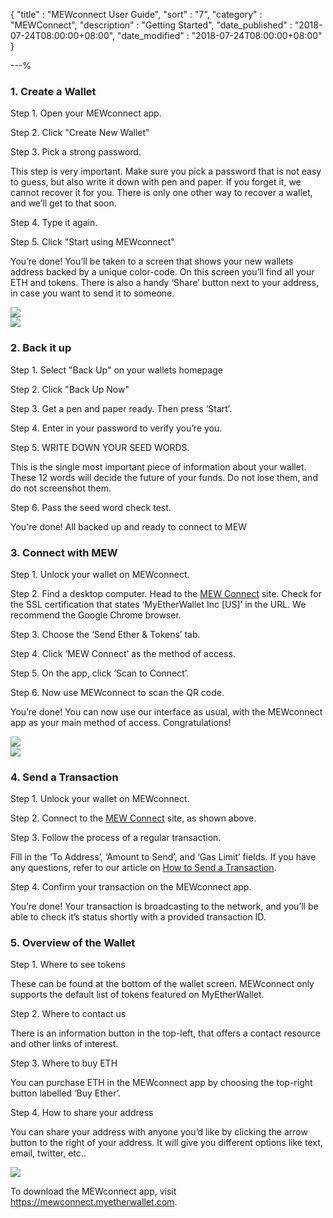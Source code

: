 {
"title" : "MEWconnect User Guide",
"sort" : "7",
"category" : "MEWConnect",
"description" : "Getting Started",
"date_published" : "2018-07-24T08:00:00+08:00",
"date_modified" : "2018-07-24T08:00:00+08:00"
}

---%

<div class="mewconnect-container">
  <div class="right-image">
  	<div>
  		<h3>1. Create a Wallet</h3>
			<p>Step 1. Open your MEWconnect app.</p>
			<p>Step 2. Click "Create New Wallet"</p>
      <p> Step 3. Pick a strong password.</p>
      <p>
      This step is very important. Make sure you pick a password that
      is not easy to guess, but also write it down with pen and paper.
      If you forget it, we cannot recover it for you. There is only one other way to recover a wallet, and we’ll get to that soon.
      </p>
      <p>Step 4. Type it again.</p>
      <p>Step 5. Click "Start using MEWconnect"</p>
      <p>
        You’re done! You’ll be taken to a screen that shows your new wallets address backed by a unique color-code. On this screen you’ll find all your ETH and tokens. There is also a handy ‘Share’ button next to your address, in case you want to send it to someone.
      </p>
  	</div>
  	<div>
      <img src="../images/getting-started/mewconnect-1.jpg"/>
  	</div>
	</div>
  <div class="left-image">
  	<div>
      <img src="../images/getting-started/mewconnect-2.png"/>
  	</div>
    <div>
  		<h3>2. Back it up</h3>
      <p>Step 1. Select "Back Up" on your wallets homepage</p>
      <p>Step 2. Click "Back Up Now"</p>
      <p> Step 3. Get a pen and paper ready. Then press ‘Start’.</p>
      <p>Step 4. Enter in your password to verify you’re you.</p>
      <p>Step 5. WRITE DOWN YOUR SEED WORDS. </p>
      <p>
      This is the single most important piece of information about your wallet. These 12 words will decide the future of your funds. Do not lose them, and do not screenshot them.
      </p>
      <p>Step 6. Pass the seed word check test.</p>
      <p>
        You're done! All backed up and ready to connect to MEW
      </p>
  	</div>
	</div>
  <div class="right-image">
  	<div>
  		<h3>3. Connect with MEW</h3>
      <p>Step 1. Unlock your wallet on MEWconnect.</p>
      <p>
      Step 2. Find a desktop computer. Head to the <a href="https://mewconnect.myetherwallet.com/#/" target="blank">MEW Connect</a> site.
      Check for the SSL certification that states ‘MyEtherWallet Inc [US]’ in the URL. We recommend the Google Chrome browser.
      </p>
      <p>Step 3. Choose the ‘Send Ether & Tokens’ tab. </p>
      <p>Step 4. Click ‘MEW Connect’ as the method of access.</p>
      <p>Step 5. On the app, click ‘Scan to Connect’.</p>
      <p>Step 6. Now use MEWconnect to scan the QR code.</p>
      <p>
        You’re done! You can now use our interface as usual, with the MEWconnect app as your main method of access. Congratulations!
      </p>
  	</div>
  	<div>
      <img src="../images/getting-started/mewconnect-3.jpg"/>
  	</div>
	</div>
  <div class="left-image">
  	<div>
      <img src="../images/getting-started/mewconnect-4.jpg"/>
  	</div>
    <div>
  		<h3>4. Send a Transaction</h3>
      <p>Step 1. Unlock your wallet on MEWconnect.</p>
      <p>Step 2. Connect to the <a href="https://mewconnect.myetherwallet.com/#/" target="blank">MEW Connect</a> site, as shown above.</p>
      <p> Step 3. Follow the process of a regular transaction.</p>
      <p>
      Fill in the ‘To Address’, ‘Amount to Send’, and ‘Gas Limit’ fields. If you have any questions, refer to our article on <a href="https://kb.myetherwallet.com/send/how-to-send-transaction.html" target="blank"> How to Send a Transaction</a>.
      </p>
      <p>Step 4. Confirm your transaction on the MEWconnect app.</p>
      <p>
        You’re done! Your transaction is broadcasting to the network, and you’ll be able to check it’s status shortly with a provided transaction ID.
      </p>
  	</div>
	</div>
  <div class="right-image">
  	<div>
  		<h3>5. Overview of the Wallet</h3>
      <p>Step 1. Where to see tokens</p>
      <p>These can be found at the bottom of the wallet screen. MEWconnect only supports the default list of tokens featured on MyEtherWallet.</p>
      <p> Step 2. Where to contact us</p>
      <p>There is an information button in the top-left, that offers a contact resource and other links of interest.</p>
      <p> Step 3. Where to buy ETH</p>
      <p>
      You can purchase ETH in the MEWconnect app by choosing the top-right button labelled ‘Buy Ether’.
      </p>
      <p>Step 4. How to share your address</p>
      <p>
      You can share your address with anyone you’d like by clicking the arrow button to the right of your address. It will give you different options like text, email, twitter, etc..
      </p>
  	</div>
  	<div>
      <img src="../images/getting-started/mewconnect-5.jpg"/>
  	</div>
	</div>
  <p>
    To download the MEWconnect app, visit <a href="https://mewconnect.myetherwallet.com" target="blank">https://mewconnect.myetherwallet.com</a>.
  </p>
</div>

